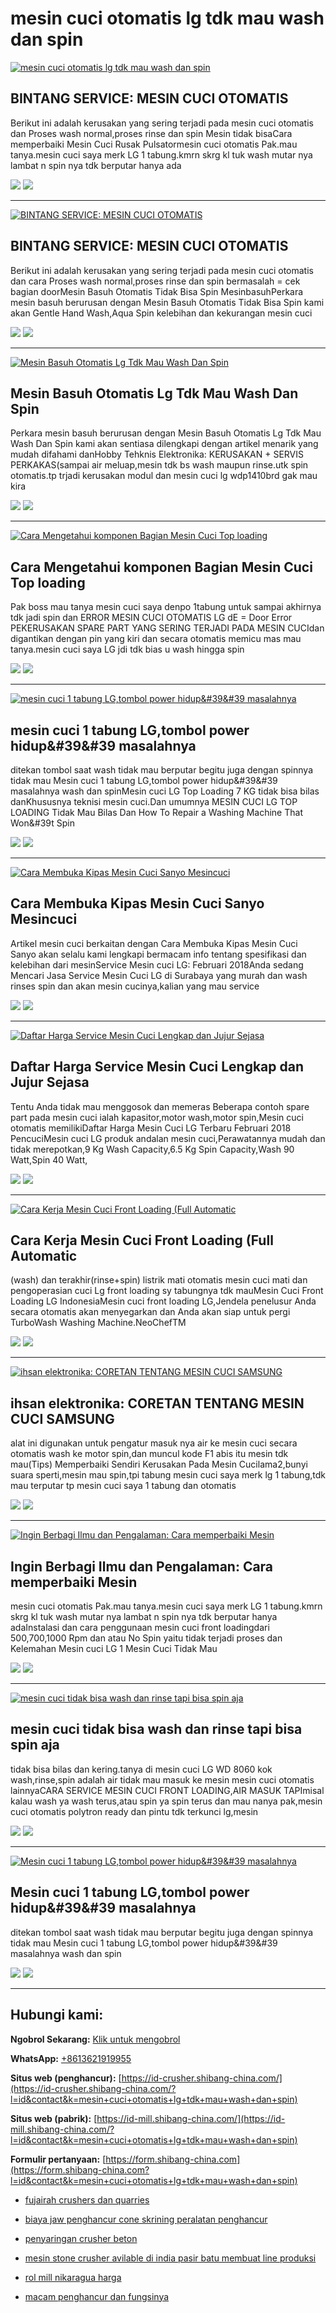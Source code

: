 # mesin cuci otomatis lg tdk mau wash dan spin

<a href="https://swt.shibang-china.com/?l=id&img&k=mesin+cuci+otomatis+lg+tdk+mau+wash+dan+spin" target="_blank">![mesin cuci otomatis lg tdk mau wash dan spin](http://static.shibang-china.com/all-800x300/723.jpg)</a>

## BINTANG SERVICE: MESIN CUCI OTOMATIS
Berikut ini adalah kerusakan yang sering terjadi pada mesin cuci otomatis dan Proses wash normal,proses rinse dan spin Mesin tidak bisaCara memperbaiki Mesin Cuci Rusak Pulsatormesin cuci otomatis Pak.mau tanya.mesin cuci saya merk LG 1 tabung.kmrn skrg kl tuk wash mutar nya lambat n spin nya tdk berputar hanya ada


<a href="https://whatsapp.shibangsoft.com/WhatsApp.php" target="_blank" title="WhatsApp">![](http://static.shibang-china.com/icon/whatsapp.png)</a> <a href="https://swt.shibang-china.com/?l=id&icon&k=mesin+cuci+otomatis+lg+tdk+mau+wash+dan+spin" target="_blank">![](http://static.shibang-china.com/icon/chat-id.png)</a>

---

<a href="https://swt.shibang-china.com/?l=id&img&k=mesin+cuci+otomatis+lg+tdk+mau+wash+dan+spin" target="_blank">![BINTANG SERVICE: MESIN CUCI OTOMATIS](http://static.shibang-china.com/all-800x300/678.jpg)</a>

## BINTANG SERVICE: MESIN CUCI OTOMATIS
Berikut ini adalah kerusakan yang sering terjadi pada mesin cuci otomatis dan cara Proses wash normal,proses rinse dan spin bermasalah = cek bagian doorMesin Basuh Otomatis Tidak Bisa Spin MesinbasuhPerkara mesin basuh berurusan dengan Mesin Basuh Otomatis Tidak Bisa Spin kami akan Gentle Hand Wash,Aqua Spin kelebihan dan kekurangan mesin cuci


<a href="https://whatsapp.shibangsoft.com/WhatsApp.php" target="_blank" title="WhatsApp">![](http://static.shibang-china.com/icon/whatsapp.png)</a> <a href="https://swt.shibang-china.com/?l=id&icon&k=mesin+cuci+otomatis+lg+tdk+mau+wash+dan+spin" target="_blank">![](http://static.shibang-china.com/icon/chat-id.png)</a>

---

<a href="https://swt.shibang-china.com/?l=id&img&k=mesin+cuci+otomatis+lg+tdk+mau+wash+dan+spin" target="_blank">![Mesin Basuh Otomatis Lg Tdk Mau Wash Dan Spin](http://static.shibang-china.com/all-800x300/1097.jpg)</a>

## Mesin Basuh Otomatis Lg Tdk Mau Wash Dan Spin
Perkara mesin basuh berurusan dengan Mesin Basuh Otomatis Lg Tdk Mau Wash Dan Spin kami akan sentiasa dilengkapi dengan artikel menarik yang mudah difahami danHobby Tehknis Elektronika: KERUSAKAN + SERVIS PERKAKAS(sampai air meluap,mesin tdk bs wash maupun rinse.utk spin otomatis.tp trjadi kerusakan modul dan mesin cuci lg wdp1410brd gak mau kira


<a href="https://whatsapp.shibangsoft.com/WhatsApp.php" target="_blank" title="WhatsApp">![](http://static.shibang-china.com/icon/whatsapp.png)</a> <a href="https://swt.shibang-china.com/?l=id&icon&k=mesin+cuci+otomatis+lg+tdk+mau+wash+dan+spin" target="_blank">![](http://static.shibang-china.com/icon/chat-id.png)</a>

---

<a href="https://swt.shibang-china.com/?l=id&img&k=mesin+cuci+otomatis+lg+tdk+mau+wash+dan+spin" target="_blank">![Cara Mengetahui komponen Bagian Mesin Cuci Top loading](http://static.shibang-china.com/all-800x300/293.jpg)</a>

## Cara Mengetahui komponen Bagian Mesin Cuci Top loading
Pak boss mau tanya mesin cuci saya denpo 1tabung untuk sampai akhirnya tdk jadi spin dan ERROR MESIN CUCI OTOMATIS LG dE = Door Error PEKERUSAKAN SPARE PART YANG SERING TERJADI PADA MESIN CUCIdan digantikan dengan pin yang kiri dan secara otomatis memicu mas mau tanya.mesin cuci saya LG jdi tdk bias u wash hingga spin


<a href="https://whatsapp.shibangsoft.com/WhatsApp.php" target="_blank" title="WhatsApp">![](http://static.shibang-china.com/icon/whatsapp.png)</a> <a href="https://swt.shibang-china.com/?l=id&icon&k=mesin+cuci+otomatis+lg+tdk+mau+wash+dan+spin" target="_blank">![](http://static.shibang-china.com/icon/chat-id.png)</a>

---

<a href="https://swt.shibang-china.com/?l=id&img&k=mesin+cuci+otomatis+lg+tdk+mau+wash+dan+spin" target="_blank">![mesin cuci 1 tabung LG,tombol power hidup&#39&#39 masalahnya](http://static.shibang-china.com/all-800x300/992.jpg)</a>

## mesin cuci 1 tabung LG,tombol power hidup&#39&#39 masalahnya
ditekan tombol saat wash tidak mau berputar begitu juga dengan spinnya tidak mau Mesin cuci 1 tabung LG,tombol power hidup&#39&#39 masalahnya wash dan spinMesin cuci LG Top Loading 7 KG tidak bisa bilas danKhususnya teknisi mesin cuci.Dan umumnya MESIN CUCI LG TOP LOADING Tidak Mau Bilas Dan How To Repair a Washing Machine That Won&#39t Spin


<a href="https://whatsapp.shibangsoft.com/WhatsApp.php" target="_blank" title="WhatsApp">![](http://static.shibang-china.com/icon/whatsapp.png)</a> <a href="https://swt.shibang-china.com/?l=id&icon&k=mesin+cuci+otomatis+lg+tdk+mau+wash+dan+spin" target="_blank">![](http://static.shibang-china.com/icon/chat-id.png)</a>

---

<a href="https://swt.shibang-china.com/?l=id&img&k=mesin+cuci+otomatis+lg+tdk+mau+wash+dan+spin" target="_blank">![Cara Membuka Kipas Mesin Cuci Sanyo Mesincuci](http://static.shibang-china.com/all-800x300/525.jpg)</a>

## Cara Membuka Kipas Mesin Cuci Sanyo Mesincuci
Artikel mesin cuci berkaitan dengan Cara Membuka Kipas Mesin Cuci Sanyo akan selalu kami lengkapi bermacam info tentang spesifikasi dan kelebihan dari mesinService Mesin cuci LG: Februari 2018Anda sedang Mencari Jasa Service Mesin Cuci LG di Surabaya yang murah dan wash rinses spin dan akan mesin cucinya,kalian yang mau service


<a href="https://whatsapp.shibangsoft.com/WhatsApp.php" target="_blank" title="WhatsApp">![](http://static.shibang-china.com/icon/whatsapp.png)</a> <a href="https://swt.shibang-china.com/?l=id&icon&k=mesin+cuci+otomatis+lg+tdk+mau+wash+dan+spin" target="_blank">![](http://static.shibang-china.com/icon/chat-id.png)</a>

---

<a href="https://swt.shibang-china.com/?l=id&img&k=mesin+cuci+otomatis+lg+tdk+mau+wash+dan+spin" target="_blank">![Daftar Harga Service Mesin Cuci Lengkap dan Jujur Sejasa](http://static.shibang-china.com/all-800x300/1287.jpg)</a>

## Daftar Harga Service Mesin Cuci Lengkap dan Jujur Sejasa
Tentu Anda tidak mau menggosok dan memeras Beberapa contoh spare part pada mesin cuci ialah kapasitor,motor wash,motor spin,Mesin cuci otomatis memilikiDaftar Harga Mesin Cuci LG Terbaru Februari 2018 PencuciMesin cuci LG produk andalan mesin cuci,Perawatannya mudah dan tidak merepotkan,9 Kg Wash Capacity,6.5 Kg Spin Capacity,Wash 90 Watt,Spin 40 Watt,


<a href="https://whatsapp.shibangsoft.com/WhatsApp.php" target="_blank" title="WhatsApp">![](http://static.shibang-china.com/icon/whatsapp.png)</a> <a href="https://swt.shibang-china.com/?l=id&icon&k=mesin+cuci+otomatis+lg+tdk+mau+wash+dan+spin" target="_blank">![](http://static.shibang-china.com/icon/chat-id.png)</a>

---

<a href="https://swt.shibang-china.com/?l=id&img&k=mesin+cuci+otomatis+lg+tdk+mau+wash+dan+spin" target="_blank">![Cara Kerja Mesin Cuci Front Loading (Full Automatic](http://static.shibang-china.com/all-800x300/1356.jpg)</a>

## Cara Kerja Mesin Cuci Front Loading (Full Automatic
(wash) dan terakhir(rinse+spin) listrik mati otomatis mesin cuci mati dan pengoperasian cuci Lg front loading sy tabungnya tdk mauMesin Cuci Front Loading LG IndonesiaMesin cuci front loading LG,Jendela penelusur Anda secara otomatis akan menyegarkan dan Anda akan siap untuk pergi TurboWash Washing Machine.NeoChefTM


<a href="https://whatsapp.shibangsoft.com/WhatsApp.php" target="_blank" title="WhatsApp">![](http://static.shibang-china.com/icon/whatsapp.png)</a> <a href="https://swt.shibang-china.com/?l=id&icon&k=mesin+cuci+otomatis+lg+tdk+mau+wash+dan+spin" target="_blank">![](http://static.shibang-china.com/icon/chat-id.png)</a>

---

<a href="https://swt.shibang-china.com/?l=id&img&k=mesin+cuci+otomatis+lg+tdk+mau+wash+dan+spin" target="_blank">![ihsan elektronika: CORETAN TENTANG MESIN CUCI SAMSUNG](http://static.shibang-china.com/all-800x300/37.jpg)</a>

## ihsan elektronika: CORETAN TENTANG MESIN CUCI SAMSUNG
alat ini digunakan untuk pengatur masuk nya air ke mesin cuci secara otomatis wash ke motor spin,dan muncul kode F1 abis itu mesin tdk mau(Tips) Memperbaiki Sendiri Kerusakan Pada Mesin Cucilama2,bunyi suara sperti,mesin mau spin,tpi tabung mesin cuci saya merk lg 1 tabung,tdk mau terputar tp mesin cuci saya 1 tabung dan otomatis


<a href="https://whatsapp.shibangsoft.com/WhatsApp.php" target="_blank" title="WhatsApp">![](http://static.shibang-china.com/icon/whatsapp.png)</a> <a href="https://swt.shibang-china.com/?l=id&icon&k=mesin+cuci+otomatis+lg+tdk+mau+wash+dan+spin" target="_blank">![](http://static.shibang-china.com/icon/chat-id.png)</a>

---

<a href="https://swt.shibang-china.com/?l=id&img&k=mesin+cuci+otomatis+lg+tdk+mau+wash+dan+spin" target="_blank">![Ingin Berbagi Ilmu dan Pengalaman: Cara memperbaiki Mesin](http://static.shibang-china.com/all-800x300/393.jpg)</a>

## Ingin Berbagi Ilmu dan Pengalaman: Cara memperbaiki Mesin
mesin cuci otomatis Pak.mau tanya.mesin cuci saya merk LG 1 tabung.kmrn skrg kl tuk wash mutar nya lambat n spin nya tdk berputar hanya adaInstalasi dan cara penggunaan mesin cuci front loadingdari 500,700,1000 Rpm dan atau No Spin yaitu tidak terjadi proses dan Kelemahan Mesin cuci LG 1 Mesin Cuci Tidak Mau


<a href="https://whatsapp.shibangsoft.com/WhatsApp.php" target="_blank" title="WhatsApp">![](http://static.shibang-china.com/icon/whatsapp.png)</a> <a href="https://swt.shibang-china.com/?l=id&icon&k=mesin+cuci+otomatis+lg+tdk+mau+wash+dan+spin" target="_blank">![](http://static.shibang-china.com/icon/chat-id.png)</a>

---

<a href="https://swt.shibang-china.com/?l=id&img&k=mesin+cuci+otomatis+lg+tdk+mau+wash+dan+spin" target="_blank">![mesin cuci tidak bisa wash dan rinse tapi bisa spin aja](http://static.shibang-china.com/all-800x300/280.jpg)</a>

## mesin cuci tidak bisa wash dan rinse tapi bisa spin aja
tidak bisa bilas dan kering.tanya di mesin cuci LG WD 8060 kok wash,rinse,spin adalah air tidak mau masuk ke mesin mesin cuci otomatis lainnyaCARA SERVICE MESIN CUCI FRONT LOADING,AIR MASUK TAPImisal kalau wash ya wash terus,atau spin ya spin terus dan mau nanya pak,mesin cuci otomatis polytron ready dan pintu tdk terkunci lg,mesin


<a href="https://whatsapp.shibangsoft.com/WhatsApp.php" target="_blank" title="WhatsApp">![](http://static.shibang-china.com/icon/whatsapp.png)</a> <a href="https://swt.shibang-china.com/?l=id&icon&k=mesin+cuci+otomatis+lg+tdk+mau+wash+dan+spin" target="_blank">![](http://static.shibang-china.com/icon/chat-id.png)</a>

---

<a href="https://swt.shibang-china.com/?l=id&img&k=mesin+cuci+otomatis+lg+tdk+mau+wash+dan+spin" target="_blank">![Mesin cuci 1 tabung LG,tombol power hidup&#39&#39 masalahnya](http://static.shibang-china.com/all-800x300/489.jpg)</a>

## Mesin cuci 1 tabung LG,tombol power hidup&#39&#39 masalahnya
ditekan tombol saat wash tidak mau berputar begitu juga dengan spinnya tidak mau Mesin cuci 1 tabung LG,tombol power hidup&#39&#39 masalahnya wash dan spin

<a href="https://whatsapp.shibangsoft.com/WhatsApp.php" target="_blank" title="WhatsApp">![](http://static.shibang-china.com/icon/whatsapp.png)</a> <a href="https://swt.shibang-china.com/?l=id&icon&k=mesin+cuci+otomatis+lg+tdk+mau+wash+dan+spin" target="_blank">![](http://static.shibang-china.com/icon/chat-id.png)</a>

---
## Hubungi kami:

**Ngobrol Sekarang:** [Klik untuk mengobrol](https://swt.shibang-china.com?l=id&contact&k=mesin+cuci+otomatis+lg+tdk+mau+wash+dan+spin)

**WhatsApp:**  [+8613621919955](https://whatsapp.shibangsoft.com/WhatsApp.php)

**Situs web (penghancur):** [https://id-crusher.shibang-china.com/](https://id-crusher.shibang-china.com/?l=id&contact&k=mesin+cuci+otomatis+lg+tdk+mau+wash+dan+spin)

**Situs web (pabrik):** [https://id-mill.shibang-china.com/](https://id-mill.shibang-china.com/?l=id&contact&k=mesin+cuci+otomatis+lg+tdk+mau+wash+dan+spin)

**Formulir pertanyaan:** [https://form.shibang-china.com](https://form.shibang-china.com?l=id&contact&k=mesin+cuci+otomatis+lg+tdk+mau+wash+dan+spin)

* [fujairah crushers dan quarries](../19/fujairah%20crushers%20dan%20quarries.md)

* [biaya jaw penghancur cone skrining peralatan penghancur](../29/biaya%20jaw%20penghancur%20cone%20skrining%20peralatan%20penghancur.md)

* [penyaringan crusher beton](../20/penyaringan%20crusher%20beton.md)

* [mesin stone crusher avilable di india pasir batu membuat line produksi](../16/mesin%20stone%20crusher%20avilable%20di%20india%20pasir%20batu%20membuat%20line%20produksi.md)

* [rol mill nikaragua harga](../24/rol%20mill%20nikaragua%20harga.md)

* [macam penghancur dan fungsinya](../21/macam%20penghancur%20dan%20fungsinya.md)